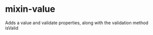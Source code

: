 mixin-value
===========

Adds a value and validate properties, along with the validation method isValid
